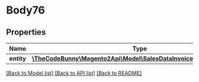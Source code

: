 # Body76

## Properties
Name | Type | Description | Notes
------------ | ------------- | ------------- | -------------
**entity** | [**\TheCodeBunny\Magento2Api\Model\SalesDataInvoiceCommentInterface**](SalesDataInvoiceCommentInterface.md) |  | 

[[Back to Model list]](../README.md#documentation-for-models) [[Back to API list]](../README.md#documentation-for-api-endpoints) [[Back to README]](../README.md)


